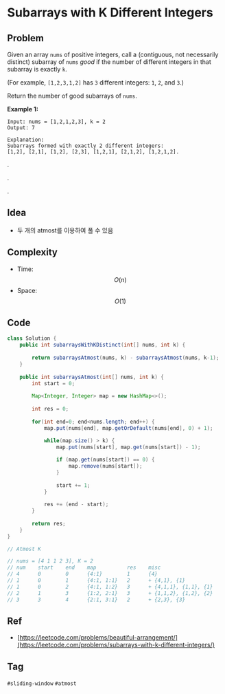 # Subarrays with K Different Integers

## Problem

Given an array `nums` of positive integers, call a \(contiguous, not necessarily distinct\) subarray of `nums` _good_ if the number of different integers in that subarray is exactly `k`.

\(For example, `[1,2,3,1,2]` has `3` different integers: `1`, `2`, and `3`.\)

Return the number of good subarrays of `nums`.

**Example 1:**

```text
Input: nums = [1,2,1,2,3], k = 2
Output: 7

Explanation: 
Subarrays formed with exactly 2 different integers: 
[1,2], [2,1], [1,2], [2,3], [1,2,1], [2,1,2], [1,2,1,2].
```





.

.

.



## Idea

* 두 개의 atmost를 이용하여 풀 수 있음

## Complexity

* Time: $$O(n)$$
* Space: $$O(1)$$

## Code 

```java
class Solution {
    public int subarraysWithKDistinct(int[] nums, int k) {
        
        return subarraysAtmost(nums, k) - subarraysAtmost(nums, k-1);
    }
    
    public int subarraysAtmost(int[] nums, int k) {
        int start = 0;
        
        Map<Integer, Integer> map = new HashMap<>();
        
        int res = 0;
        
        for(int end=0; end<nums.length; end++) {
            map.put(nums[end], map.getOrDefault(nums[end], 0) + 1);
            
            while(map.size() > k) {
                map.put(nums[start], map.get(nums[start]) - 1);

                if (map.get(nums[start]) == 0) {
                    map.remove(nums[start]);
                }
                
                start += 1;
            }
            
            res += (end - start);
        }
        
        return res;
    }
}

// Atmost K

// nums = [4 1 1 2 3], K = 2
// num    start    end    map          res    misc
// 4      0        0      {4:1}        1      {4}
// 1      0        1      {4:1, 1:1}   2      + {4,1}, {1}
// 1      0        2      {4:1, 1:2}   3      + {4,1,1}, {1,1}, {1}
// 2      1        3      {1:2, 2:1}   3      + {1,1,2}, {1,2}, {2}
// 3      3        4      {2:1, 3:1}   2      + {2,3}, {3}
```

## Ref

* [https://leetcode.com/problems/beautiful-arrangement/](https://leetcode.com/problems/subarrays-with-k-different-integers/)

## Tag

`#sliding-window` `#atmost`

